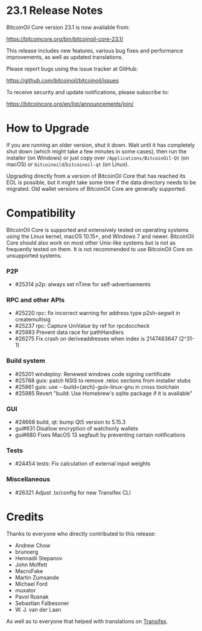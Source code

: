 23.1 Release Notes
==================

BitcoinOil Core version 23.1 is now available from:

  <https://bitcoincore.org/bin/bitcoinoil-core-23.1/>

This release includes new features, various bug fixes and performance
improvements, as well as updated translations.

Please report bugs using the issue tracker at GitHub:

  <https://github.com/bitcoinoil/bitcoinoil/issues>

To receive security and update notifications, please subscribe to:

  <https://bitcoincore.org/en/list/announcements/join/>

How to Upgrade
==============

If you are running an older version, shut it down. Wait until it has completely
shut down (which might take a few minutes in some cases), then run the
installer (on Windows) or just copy over `/Applications/BitcoinOil-Qt` (on macOS)
or `bitcoinoild`/`bitcoinoil-qt` (on Linux).

Upgrading directly from a version of BitcoinOil Core that has reached its EOL is
possible, but it might take some time if the data directory needs to be migrated. Old
wallet versions of BitcoinOil Core are generally supported.

Compatibility
==============

BitcoinOil Core is supported and extensively tested on operating systems
using the Linux kernel, macOS 10.15+, and Windows 7 and newer.  BitcoinOil
Core should also work on most other Unix-like systems but is not as
frequently tested on them.  It is not recommended to use BitcoinOil Core on
unsupported systems.

### P2P

- #25314 p2p: always set nTime for self-advertisements

### RPC and other APIs

- #25220 rpc: fix incorrect warning for address type p2sh-segwit in createmultisig
- #25237 rpc: Capture UniValue by ref for rpcdoccheck
- #25983 Prevent data race for pathHandlers
- #26275 Fix crash on deriveaddresses when index is 2147483647 (2^31-1)

### Build system

- #25201 windeploy: Renewed windows code signing certificate
- #25788 guix: patch NSIS to remove .reloc sections from installer stubs
- #25861 guix: use --build={arch}-guix-linux-gnu in cross toolchain
- #25985 Revert "build: Use Homebrew's sqlite package if it is available"

### GUI

- #24668 build, qt: bump Qt5 version to 5.15.3
- gui#631 Disallow encryption of watchonly wallets
- gui#680 Fixes MacOS 13 segfault by preventing certain notifications

### Tests

- #24454 tests: Fix calculation of external input weights

### Miscellaneous

- #26321 Adjust .tx/config for new Transifex CLI

Credits
=======

Thanks to everyone who directly contributed to this release:

- Andrew Chow
- brunoerg
- Hennadii Stepanov
- John Moffett
- MacroFake
- Martin Zumsande
- Michael Ford
- muxator
- Pavol Rusnak
- Sebastian Falbesoner
- W. J. van der Laan

As well as to everyone that helped with translations on
[Transifex](https://www.transifex.com/bitcoinoil/bitcoinoil/).
